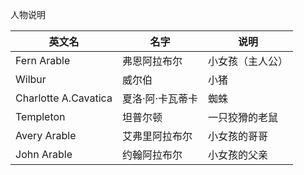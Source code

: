 人物说明

|英文名|名字|说明|
|---|---|---|
|Fern Arable|弗恩阿拉布尔|小女孩（主人公）|
|Wilbur|威尔伯|小猪|
|Charlotte A.Cavatica|夏洛·阿·卡瓦蒂卡|蜘蛛
|Templeton|坦普尔顿|一只狡猾的老鼠
|Avery Arable|艾弗里阿拉布尔|小女孩的哥哥
|John Arable|约翰阿拉布尔|小女孩的父亲
